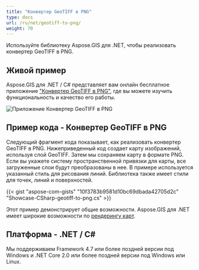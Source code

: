```yaml
---
title: "Конвертер GeoTIFF в PNG"
type: docs
url: /ru/net/geotiff-to-png/
weight: 70
---
```


Используйте библиотеку Aspose.GIS для .NET, чтобы реализовать конвертер GeoTIFF в PNG.

## **Живой пример**

Aspose.GIS для .NET / C# представляет вам онлайн бесплатное приложение ["Конвертер GeoTIFF в PNG"](https://products.aspose.app/gis/viewer/geotiff-to-png), где вы можете изучить функциональность и качество его работы.

![Приложение Конвертер GeoTIFF в PNG](viewer.png)

## **Пример кода - Конвертер GeoTIFF в PNG**

Следующий фрагмент кода показывает, как реализовать конвертер GeoTIFF в PNG. Нижеприведенный код создает карту изображений, используя слой GeoTIFF. Затем мы сохраняем карту в формате PNG. Если вы укажете систему пространственной привязки для карты, все загруженные слои будут преобразованы в нее.
В примере используется указанный стиль для рисования линий. Библиотека также имеет стили для точек, линий и поверхностей.

{{< gist "aspose-com-gists" "10f3783b9581d10bc69dbada42705d2c" "Showcase-CSharp-geotiff-to-png.cs" >}}

Этот пример демонстрирует общие возможности. Aspose.GIS для .NET имеет широкие возможности по [рендерингу карт](https://docs.aspose.com/gis/net/map-rendering/).

## **Платформа - .NET / C#**

Мы поддерживаем Framework 4.7 или более поздней версии под Windows и .NET Core 2.0 или более поздней версии под Windows или Linux.
